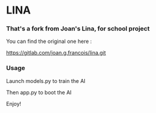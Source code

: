 # LINA

### That's a fork from Joan's Lina, for school project

You can find the original one here :

https://gitlab.com/joan.g.francois/lina.git

### Usage

Launch models.py to train the AI 

Then app.py to boot the AI

Enjoy!
